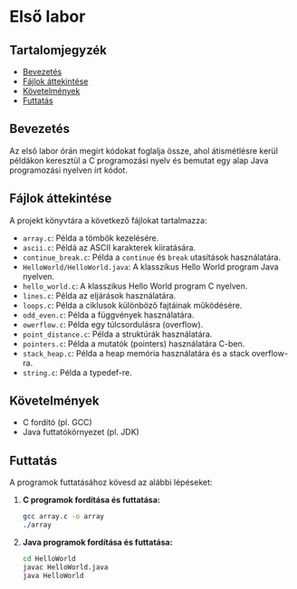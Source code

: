 # Első labor

## Tartalomjegyzék
- [Bevezetés](#bevezetés)
- [Fájlok áttekintése](#fájlok-áttekintése)
- [Követelmények](#követelmények)
- [Futtatás](#futtatás)

## Bevezetés
Az első labor órán megírt kódokat foglalja össze, ahol átismétlésre kerül példákon keresztül a C programozási nyelv és bemutat egy alap Java programozási nyelven írt kódot.

## Fájlok áttekintése
A projekt könyvtára a következő fájlokat tartalmazza:

- `array.c`: Példa a tömbök kezelésére.
- `ascii.c`: Példá az ASCII karakterek kiiratására.
- `continue_break.c`: Példa a `continue` és `break` utasítások használatára.
- `HelloWorld/HelloWorld.java`: A klasszikus Hello World program Java nyelven.
- `hello_world.c`: A klasszikus Hello World program C nyelven.
- `lines.c`: Példa az eljárások használatára.
- `loops.c`: Példa a ciklusok különböző fajtáinak működésére.
- `odd_even.c`: Példa a függvények használatára.
- `owerflow.c`: Példa egy túlcsordulásra (overflow).
- `point_distance.c`: Példa a struktúrák használatára.
- `pointers.c`: Példa a mutatók (pointers) használatára C-ben.
- `stack_heap.c`: Példa a heap memória használatára és a stack overflow-ra.
- `string.c`: Példa a typedef-re.

## Követelmények
- C fordító (pl. GCC)
- Java futtatókörnyezet (pl. JDK)

## Futtatás
A programok futtatásához kövesd az alábbi lépéseket:

1. **C programok fordítása és futtatása:**
   ```bash
   gcc array.c -o array
   ./array
2. **Java programok fordítása és futtatása:**
    ```bash
    cd HelloWorld
    javac HelloWorld.java
    java HelloWorld
